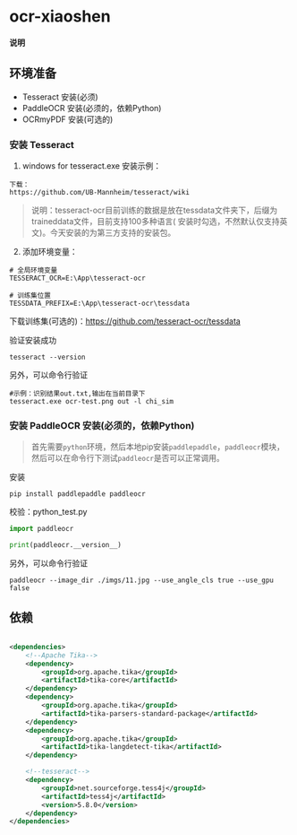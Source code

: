 # ocr-xiaoshen

**说明**

## 环境准备

- Tesseract 安装(必须)
- PaddleOCR 安装(必须的，依赖Python)
- OCRmyPDF 安装(可选的)

### 安装 Tesseract

1. windows for tesseract.exe 安装示例：

```text
下载：
https://github.com/UB-Mannheim/tesseract/wiki
```

> 说明：tesseract-ocr目前训练的数据是放在tessdata文件夹下，后缀为traineddata文件，目前支持100多种语言(
> 安装时勾选，不然默认仅支持英文)。今天安装的为第三方支持的安装包。

2. 添加环境变量：

```text
# 全局环境变量
TESSERACT_OCR=E:\App\tesseract-ocr

# 训练集位置
TESSDATA_PREFIX=E:\App\tesseract-ocr\tessdata
```

下载训练集(可选的)：https://github.com/tesseract-ocr/tessdata

验证安装成功

```shell
tesseract --version
```

另外，可以命令行验证

```shell
#示例：识别结果out.txt,输出在当前目录下
tesseract.exe ocr-test.png out -l chi_sim
```

### 安装 PaddleOCR 安装(必须的，依赖Python)

> 首先需要`python`环境，然后本地pip安装`paddlepaddle`，`paddleocr`模块， 然后可以在命令行下测试`paddleocr`是否可以正常调用。

安装

```shell
pip install paddlepaddle paddleocr
```

校验：python_test.py

```python
import paddleocr

print(paddleocr.__version__)
```

另外，可以命令行验证

```shell
paddleocr --image_dir ./imgs/11.jpg --use_angle_cls true --use_gpu false
```

## 依赖

```xml

<dependencies>
    <!--Apache Tika-->
    <dependency>
        <groupId>org.apache.tika</groupId>
        <artifactId>tika-core</artifactId>
    </dependency>
    <dependency>
        <groupId>org.apache.tika</groupId>
        <artifactId>tika-parsers-standard-package</artifactId>
    </dependency>
    <dependency>
        <groupId>org.apache.tika</groupId>
        <artifactId>tika-langdetect-tika</artifactId>
    </dependency>

    <!--tesseract-->
    <dependency>
        <groupId>net.sourceforge.tess4j</groupId>
        <artifactId>tess4j</artifactId>
        <version>5.8.0</version>
    </dependency>
</dependencies>
```



